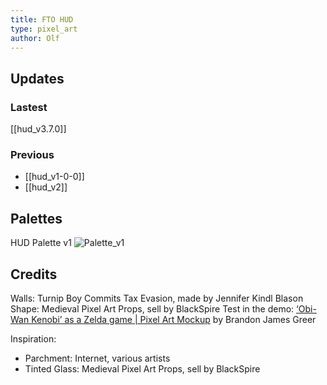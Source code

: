 ```yaml
---
title: FTO HUD
type: pixel_art
author: Olf
---
```


## Updates

### Lastest

[[hud_v3.7.0]]

### Previous

- [[hud_v1-0-0]]
- [[hud_v2]]

## Palettes

HUD Palette v1
![Palette_v1](attachments%5CMAP%5COther%5Cpalette_FTO_character_v1-4.png "such great color")

## Credits

Walls: Turnip Boy Commits Tax Evasion, made by Jennifer Kindl
Blason Shape: Medieval Pixel Art Props, sell by BlackSpire
Test in the demo: [‘Obi-Wan Kenobi’ as a Zelda game | Pixel Art Mockup](https://www.youtube.com/watch?v=pjXz-0l9gYc) by  Brandon James Greer

Inspiration:

- Parchment: Internet, various artists
- Tinted Glass: Medieval Pixel Art Props, sell by BlackSpire
